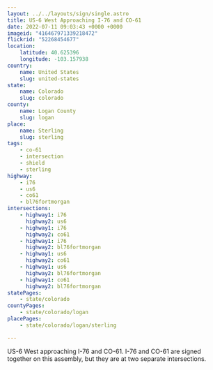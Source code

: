 ```yaml
---
layout: ../../layouts/sign/single.astro
title: US-6 West Approaching I-76 and CO-61
date: 2022-07-11 09:03:43 +0000 +0000
imageid: "416467971339218472"
flickrid: "52268454677"
location:
    latitude: 40.625396
    longitude: -103.157938
country:
    name: United States
    slug: united-states
state:
    name: Colorado
    slug: colorado
county:
    name: Logan County
    slug: logan
place:
    name: Sterling
    slug: sterling
tags:
    - co-61
    - intersection
    - shield
    - sterling
highway:
    - i76
    - us6
    - co61
    - bl76fortmorgan
intersections:
    - highway1: i76
      highway2: us6
    - highway1: i76
      highway2: co61
    - highway1: i76
      highway2: bl76fortmorgan
    - highway1: us6
      highway2: co61
    - highway1: us6
      highway2: bl76fortmorgan
    - highway1: co61
      highway2: bl76fortmorgan
statePages:
    - state/colorado
countyPages:
    - state/colorado/logan
placePages:
    - state/colorado/logan/sterling

---
```

US-6 West approaching I-76 and CO-61.  I-76 and CO-61 are signed together on this assembly, but they are at two separate intersections.